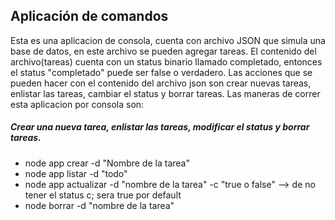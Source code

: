 ## Aplicación de comandos

Esta es una aplicacion de consola, cuenta con archivo JSON que simula una base de datos, en este archivo se pueden agregar tareas.
El contenido del archivo(tareas) cuenta con un status binario llamado completado, entonces el status "completado" puede ser false o verdadero.
Las acciones que se pueden hacer con el contenido del archivo json son crear nuevas tareas, enlistar las tareas, cambiar el status y borrar tareas.
Las maneras de correr esta aplicacion por consola son:
  
##### Crear una nueva tarea, enlistar las tareas, modificar el status y borrar tareas.
* node app crear -d "Nombre de la tarea" 
* node app listar -d "todo"
* node app actualizar -d "nombre de la tarea" -c "true o false"  --> de no tener el status c; sera true por default
* node borrar -d "nombre de la tarea"

